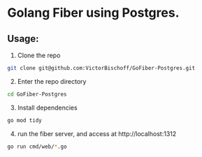 # Golang Fiber using Postgres.

## Usage:

1. Clone the repo
```ZSH
git clone git@github.com:VictorBischoff/GoFiber-Postgres.git
```
2. Enter the repo directory
```ZSH
cd GoFiber-Postgres
```
3. Install dependencies
```ZSH
go mod tidy
```
4. run the fiber server, and access at http://localhost:1312
```ZSH
go run cmd/web/*.go
```
